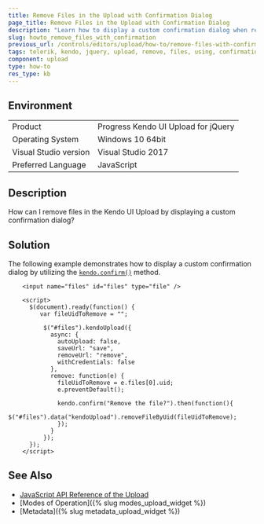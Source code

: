 ```yaml
---
title: Remove Files in the Upload with Confirmation Dialog
page_title: Remove Files in the Upload with Confirmation Dialog
description: "Learn how to display a custom confirmation dialog when removing files from the Kendo UI Upload widget."
slug: howto_remove_files_with_confirmation
previous_url: /controls/editors/upload/how-to/remove-files-with-confirmation-dialog
tags: telerik, kendo, jquery, upload, remove, files, using, confirmation, dialog
component: upload
type: how-to
res_type: kb
---
```


## Environment

<table>
 <tr>
  <td>Product</td>
  <td>Progress Kendo UI Upload for jQuery</td>
 </tr>
 <tr>
  <td>Operating System</td>
  <td>Windows 10 64bit</td>
 </tr>
 <tr>
  <td>Visual Studio version</td>
  <td>Visual Studio 2017</td>
 </tr>
 <tr>
  <td>Preferred Language</td>
  <td>JavaScript</td>
 </tr>
</table>

## Description

How can I remove files in the Kendo UI Upload by displaying a custom confirmation dialog?

## Solution

The following example demonstrates how to display a custom confirmation dialog by utilizing the [`kendo.confirm()`](/api/javascript/kendo/methods/confirm) method.



```dojo
    <input name="files" id="files" type="file" />

    <script>
      $(document).ready(function() {
         var fileUidToRemove = "";

          $("#files").kendoUpload({
            async: {
              autoUpload: false,
              saveUrl: "save",
              removeUrl: "remove",
              withCredentials: false
            },
            remove: function(e) {
              fileUidToRemove = e.files[0].uid;
              e.preventDefault();

              kendo.confirm("Remove the file?").then(function(){
                $("#files").data("kendoUpload").removeFileByUid(fileUidToRemove);
              });
            }
          });
      });
    </script>
```


## See Also

* [JavaScript API Reference of the Upload](/api/javascript/ui/upload)
* [Modes of Operation]({% slug modes_upload_widget %})
* [Metadata]({% slug metadata_upload_widget %})


